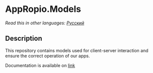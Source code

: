 # AppRopio.Models

_Read this in other languages: [Русский](README.md)_

## Description 

This repository contains models used for client-server interaction and ensure the correct operation of our apps.

Documentation is available on [link](https://appropio.gitbooks.io/faq/content/)

